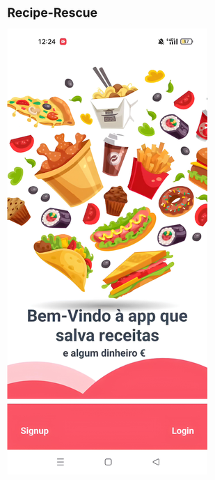# Recipe-Rescue
[![Watch the video](https://raw.githubusercontent.com/joaolouro02/Recipe-Rescue/main/tumbnail.jpeg)](https://github.com/joaolouro02/Recipe-Rescue/releases/download/v1.0/Identificar_Alimentos.mp4)

